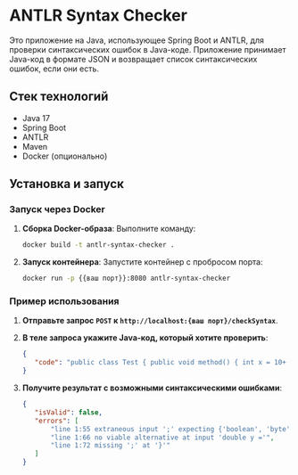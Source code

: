 # ANTLR Syntax Checker

Это приложение на Java, использующее Spring Boot и ANTLR, для проверки синтаксических ошибок в Java-коде. Приложение принимает Java-код в формате JSON и возвращает список синтаксических ошибок, если они есть.

## Стек технологий
- Java 17
- Spring Boot
- ANTLR
- Maven
- Docker (опционально)

## Установка и запуск

### Запуск через Docker

1. **Сборка Docker-образа**:
   Выполните команду:
   ```bash
   docker build -t antlr-syntax-checker .

2. **Запуск контейнера**:
   Запустите контейнер с пробросом порта:
   ```bash
   docker run -p {{ваш порт}}:8080 antlr-syntax-checker

### Пример использования
1. **Отправьте запрос ```POST``` к ```http://localhost:{ваш порт}/checkSyntax```**.

2. **В теле запроса укажите Java-код, который хотите проверить**:
   ```json
   {
      "code": "public class Test { public void method() { int x = 10+ ; double y = 0.1 } }"
   }
3. **Получите результат с возможными синтаксическими ошибками**:
   ```json
   {
      "isValid": false,
      "errors": [
          "line 1:55 extraneous input ';' expecting {'boolean', 'byte', 'char', 'double', 'float', 'int', 'long', 'new', 'short', 'super', 'switch', 'this', 'void', 'module', 'open', 'requires', 'exports', 'opens', 'to', 'uses', 'provides', 'with', 'transitive', 'var', 'yield', 'record', 'sealed', 'permits', DECIMAL_LITERAL, HEX_LITERAL, OCT_LITERAL, BINARY_LITERAL, FLOAT_LITERAL, HEX_FLOAT_LITERAL, BOOL_LITERAL, CHAR_LITERAL, STRING_LITERAL, TEXT_BLOCK, 'null', '(', '<', '!', '~', '++', '--', '+', '-', '@', IDENTIFIER}",
          "line 1:66 no viable alternative at input 'double y ='",
          "line 1:72 missing ';' at '}'"
      ]
   }
